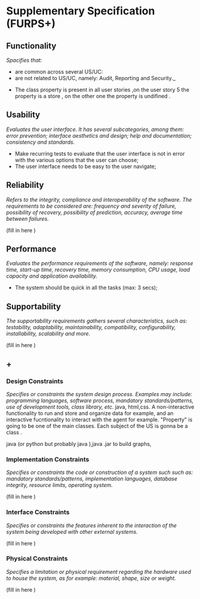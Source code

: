 # Supplementary Specification (FURPS+)

## Functionality

_Spacifies that:_

- are common across several US/UC: 
- are not related to US/UC, namely: Audit, Reporting and Security._

* The class property is present in all user stories ,on the user story 5 the property is a store , on the other one the property is undifined .


## Usability 

_Evaluates the user interface. It has several subcategories,
among them: error prevention; interface aesthetics and design; help and
documentation; consistency and standards._


* Make recurring tests to evaluate that the user interface is not in error with the various options that the user can choose;
* The user interface needs to be easy to the user navigate;

## Reliability
_Refers to the integrity, compliance and interoperability of the software. The requirements to be considered are: frequency and severity of failure, possibility of recovery, possibility of prediction, accuracy, average time between failures._


(fill in here )

## Performance
_Evaluates the performance requirements of the software, namely: response time, start-up time, recovery time, memory consumption, CPU usage, load capacity and application availability._


* The system should be quick in all the tasks (max: 3 secs);


## Supportability
_The supportability requirements gathers several characteristics, such as:
testability, adaptability, maintainability, compatibility,
configurability, installability, scalability and more._ 



(fill in here )


## +

### Design Constraints

_Specifies or constraints the system design process. Examples may include: programming languages, software process, mandatory standards/patterns, use of development tools, class library, etc._
java, html,css. A non-interactive functionality to run and store and organize data for example, and an interactive fucntionality to interact with the agent for example. "Property" is going to be one of the main classes.
Each subject of the US is gonna be a class .


java (or python but probably java ),java .jar to build graphs,


### Implementation Constraints

_Specifies or constraints the code or construction of a system such
such as: mandatory standards/patterns, implementation languages,
database integrity, resource limits, operating system._


(fill in here )


### Interface Constraints
_Specifies or constraints the features inherent to the interaction of the
system being developed with other external systems._


(fill in here )

### Physical Constraints

_Specifies a limitation or physical requirement regarding the hardware used to house the system, as for example: material, shape, size or weight._

(fill in here )